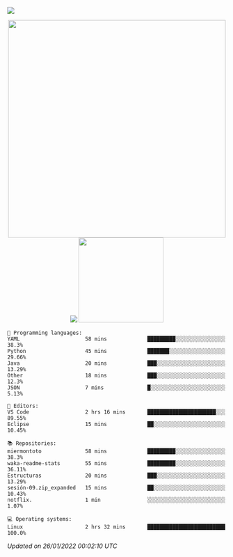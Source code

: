 ![](https://hit.yhype.me/github/profile?user_id=20926603)

<p align="center">
  <img src="https://raw.githubusercontent.com/miermontoto/miermontoto/main/daft.gif" width="500px" />
  <img src="https://github-readme-stats.vercel.app/api?username=miermontoto&count_private=true&include_all_commits=true&hide_border=true&theme=nord" />
  <img src="https://github-readme-stats.vercel.app/api/top-langs/?username=miermontoto&layout=compact&card_width=250&exclude_repo=TEC&langs_count=8&hide_border=true&theme=nord" height="195rem" />
</p>

<!--START_SECTION:waka-->
```text
💬 Programming languages: 
YAML                     58 mins             █████████░░░░░░░░░░░░░░░░   38.3% 
Python                   45 mins             ███████░░░░░░░░░░░░░░░░░░   29.66% 
Java                     20 mins             ███░░░░░░░░░░░░░░░░░░░░░░   13.29% 
Other                    18 mins             ███░░░░░░░░░░░░░░░░░░░░░░   12.3% 
JSON                     7 mins              █░░░░░░░░░░░░░░░░░░░░░░░░   5.13%

📝 Editors: 
VS Code                  2 hrs 16 mins       ██████████████████████░░░   89.55% 
Eclipse                  15 mins             ██░░░░░░░░░░░░░░░░░░░░░░░   10.45%

📚 Repositories: 
miermontoto              58 mins             █████████░░░░░░░░░░░░░░░░   38.3% 
waka-readme-stats        55 mins             █████████░░░░░░░░░░░░░░░░   36.11% 
Estructuras              20 mins             ███░░░░░░░░░░░░░░░░░░░░░░   13.29% 
sesión-09.zip_expanded   15 mins             ██░░░░░░░░░░░░░░░░░░░░░░░   10.43% 
notflix.                 1 min               ░░░░░░░░░░░░░░░░░░░░░░░░░   1.07%

💻 Operating systems: 
Linux                    2 hrs 32 mins       █████████████████████████   100.0%

```


 *Updated on 26/01/2022 00:02:10 UTC*
<!--END_SECTION:waka-->
